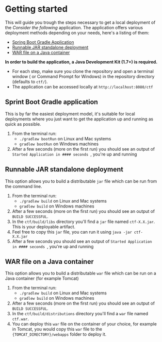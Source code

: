 # Getting started

This will guide you trough the steps necessary to get a local 
deployment of the *Consider the following* application. The application
offers various deployment methods depending on your needs, here's a listing 
of them:  

* [Spring Boot Gradle Application](#sprintBootDeployment)
* [Runnable JAR standalone deployment](#jarDeployment)
* [WAR file on a Java container](#warDeployment)

**In order to build the application, a Java Development Kit (1.7+) is required.**

* For each step, make sure you clone the repository and open a terminal window (
or Command Prompt for Windows) in the repository directory (defaults to `ctf/`).
* The application can be accessed locally at `http://localhost:8080/ctf`

<a name="sprintBootDeployment"></a>
## Sprint Boot Gradle application 
This is by far the easiest deployment model, it's suitable for local deployments where
you just want to get the application up and running as quick as possible.

1. From the terminal run:
	* `./gradlew bootRun` on Linux and Mac systems
	* `gradlew bootRun` on Windows machines
2. After a few seconds (more on the first run) you should see an output of 
`Started Application in #### seconds `, you're up and running 
 
<a name="jarDeployment"></a>
## Runnable JAR standalone deployment 
This option allows you to build a distributable `jar` file which can be run from 
the command line.

1. From the terminal run:
	* `./gradlew build` on Linux and Mac systems
	* `gradlew build` on Windows machines
2. After a few seconds (more on the first run) you should see an output of
 `BUILD SUCCESSFUL`. 
3. In the `ctf/build/libs` directory you'll find a `jar` file named `ctf-X.X.jar`.
 This is your deployable artifact.
4. Feel free to copy this `jar` file, you can run it using `java -jar ctf-X.X.jar`
5. After a few seconds you should see an output of 
`Started Application in #### seconds `, you're up and running 

<a name="warDeployment"></a>
## WAR file on a Java container 
This option allows you to build a distributable `war` file which can be run on a
Java container (for example Tomcat)

1. From the terminal run:
	* `./gradlew build` on Linux and Mac systems
	* `gradlew build` on Windows machines
2. After a few seconds (more on the first run) you should see an output of
 `BUILD SUCCESSFUL`. 
3. In the `ctf/build/distributions` directory you'll find a `war` file named
`ctf.war`. 
4. You can deploy this `war` file on the container of your choice, for example
 in Tomcat, you would copy this `war` file to the `{TOMCAT_DIRECTORY}/webapps` 
 folder to deploy it.